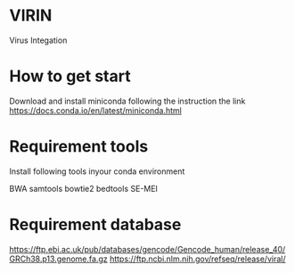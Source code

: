 # VIRIN
Virus Integation
# How to get start
Download and install miniconda following the instruction the link
https://docs.conda.io/en/latest/miniconda.html

# Requirement tools
Install following tools inyour conda environment

BWA
samtools
bowtie2
bedtools
SE-MEI

# Requirement database
https://ftp.ebi.ac.uk/pub/databases/gencode/Gencode_human/release_40/GRCh38.p13.genome.fa.gz
https://ftp.ncbi.nlm.nih.gov/refseq/release/viral/


